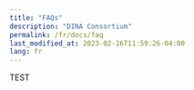 ```yaml
---
title: "FAQs"
description: "DINA Consortium"
permalink: /fr/docs/faq
last_modified_at: 2023-02-16T11:59:26-04:00
lang: fr
---
```


TEST
